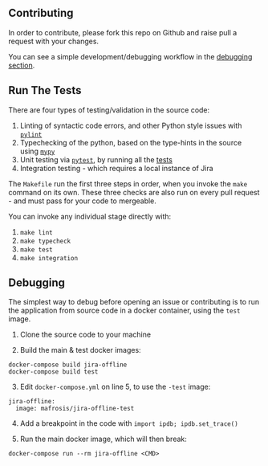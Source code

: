 Contributing
------------

In order to contribute, please fork this repo on Github and raise pull a request with your changes.

You can see a simple development/debugging workflow in the [debugging section](#debugging).


## Run The Tests

There are four types of testing/validation in the source code:

 1. Linting of syntactic code errors, and other Python style issues with [`pylint`](http://pylint.org)
 2. Typechecking of the python, based on the type-hints in the source using [`mypy`](http://mypy-lang.org)
 3. Unit testing via [`pytest`](https://docs.pytest.org/en/latest), by running all the [tests](./tests)
 4. Integration testing - which requires a local instance of Jira

The `Makefile` run the first three steps in order, when you invoke the `make` command on its own.
These three checks are also run on every pull request - and must pass for your code to mergeable.

You can invoke any individual stage directly with:

 1. `make lint`
 2. `make typecheck`
 3. `make test`
 4. `make integration`


## Debugging

The simplest way to debug before opening an issue or contributing is to run the application from
source code in a docker container, using the `test` image.

 1. Clone the source code to your machine

 2. Build the main & test docker images:

```
docker-compose build jira-offline
docker-compose build test
```

 3. Edit `docker-compose.yml` on line 5, to use the `-test` image:

```
jira-offline:
  image: mafrosis/jira-offline-test
```

 4. Add a breakpoint in the code with `import ipdb; ipdb.set_trace()`

 5. Run the main docker image, which will then break:

```
docker-compose run --rm jira-offline <CMD>
```
